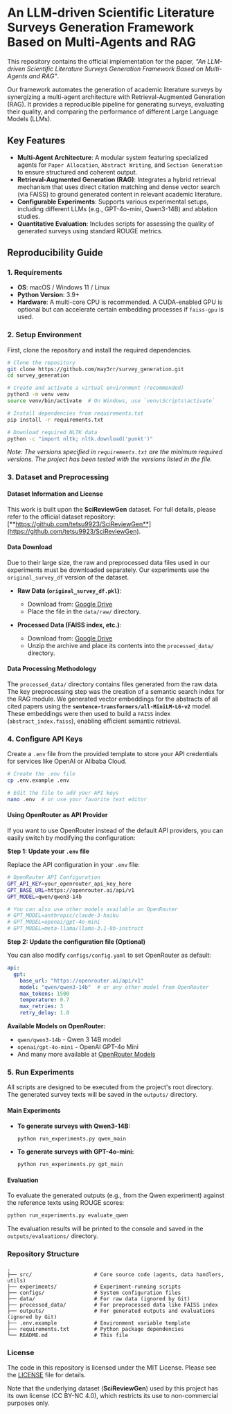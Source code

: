 # An LLM-driven Scientific Literature Surveys Generation Framework Based on Multi-Agents and RAG

This repository contains the official implementation for the paper, *"An LLM-driven Scientific Literature Surveys Generation Framework Based on Multi-Agents and RAG"*.

Our framework automates the generation of academic literature surveys by synergizing a multi-agent architecture with Retrieval-Augmented Generation (RAG). It provides a reproducible pipeline for generating surveys, evaluating their quality, and comparing the performance of different Large Language Models (LLMs).

## Key Features

-   **Multi-Agent Architecture**: A modular system featuring specialized agents for `Paper Allocation`, `Abstract Writing`, and `Section Generation` to ensure structured and coherent output.
-   **Retrieval-Augmented Generation (RAG)**: Integrates a hybrid retrieval mechanism that uses direct citation matching and dense vector search (via FAISS) to ground generated content in relevant academic literature.
-   **Configurable Experiments**: Supports various experimental setups, including different LLMs (e.g., GPT-4o-mini, Qwen3-14B) and ablation studies.
-   **Quantitative Evaluation**: Includes scripts for assessing the quality of generated surveys using standard ROUGE metrics.

## Reproducibility Guide

### 1. Requirements

-   **OS**: macOS / Windows 11 / Linux
-   **Python Version**: 3.9+
-   **Hardware**: A multi-core CPU is recommended. A CUDA-enabled GPU is optional but can accelerate certain embedding processes if `faiss-gpu` is used.

### 2. Setup Environment

First, clone the repository and install the required dependencies.

```bash
# Clone the repository
git clone https://github.com/may3rr/survey_generation.git
cd survey_generation

# Create and activate a virtual environment (recommended)
python3 -m venv venv
source venv/bin/activate  # On Windows, use `venv\Scripts\activate`

# Install dependencies from requirements.txt
pip install -r requirements.txt

# Download required NLTK data
python -c "import nltk; nltk.download('punkt')"
```
*Note: The versions specified in `requirements.txt` are the minimum required versions. The project has been tested with the versions listed in the file.*

### 3. Dataset and Preprocessing

#### Dataset Information and License
This work is built upon the **SciReviewGen** dataset. For full details, please refer to the official dataset repository: [**https://github.com/tetsu9923/SciReviewGen**](https://github.com/tetsu9923/SciReviewGen).


#### Data Download
Due to their large size, the raw and preprocessed data files used in our experiments must be downloaded separately. Our experiments use the `original_survey_df` version of the dataset.

-   **Raw Data (`original_survey_df.pkl`)**:
    -   Download from: [Google Drive](https://drive.google.com/file/d/1J83Ku6Qe63Tu6iDX9ek-G5SLxceDTXIC/view?usp=drive_link)
    -   Place the file in the `data/raw/` directory.

-   **Processed Data (FAISS index, etc.)**:
    -   Download from: [Google Drive](https://drive.google.com/file/d/1zzKO5cS7YAD4tjZ6K7QxhrYfqydpuopX/view?usp=drive_link)
    -   Unzip the archive and place its contents into the `processed_data/` directory.

#### Data Processing Methodology
The `processed_data/` directory contains files generated from the raw data. The key preprocessing step was the creation of a semantic search index for the RAG module. We generated vector embeddings for the abstracts of all cited papers using the **`sentence-transformers/all-MiniLM-L6-v2`** model. These embeddings were then used to build a `FAISS` index (`abstract_index.faiss`), enabling efficient semantic retrieval.

### 4. Configure API Keys

Create a `.env` file from the provided template to store your API credentials for services like OpenAI or Alibaba Cloud.

```bash
# Create the .env file
cp .env.example .env

# Edit the file to add your API keys
nano .env  # or use your favorite text editor
```

#### Using OpenRouter as API Provider

If you want to use OpenRouter instead of the default API providers, you can easily switch by modifying the configuration:

**Step 1: Update your `.env` file**

Replace the API configuration in your `.env` file:

```bash
# OpenRouter API Configuration
GPT_API_KEY=your_openrouter_api_key_here
GPT_BASE_URL=https://openrouter.ai/api/v1
GPT_MODEL=qwen/qwen3-14b

# You can also use other models available on OpenRouter
# GPT_MODEL=anthropic/claude-3-haiku
# GPT_MODEL=openai/gpt-4o-mini
# GPT_MODEL=meta-llama/llama-3.1-8b-instruct
```

**Step 2: Update the configuration file (Optional)**

You can also modify `configs/config.yaml` to set OpenRouter as default:

```yaml
api:
  gpt:
    base_url: "https://openrouter.ai/api/v1"
    model: "qwen/qwen3-14b"  # or any other model from OpenRouter
    max_tokens: 1500
    temperature: 0.7
    max_retries: 3
    retry_delay: 1.0
```



**Available Models on OpenRouter:**
- `qwen/qwen3-14b` - Qwen 3 14B model
- `openai/gpt-4o-mini` - OpenAI GPT-4o Mini
- And many more available at [OpenRouter Models](https://openrouter.ai/models)

### 5. Run Experiments

All scripts are designed to be executed from the project's root directory. The generated survey texts will be saved in the `outputs/` directory.

#### **Main Experiments**
-   **To generate surveys with Qwen3-14B:**
    ```bash
    python run_experiments.py qwen_main
    ```
-   **To generate surveys with GPT-4o-mini:**
    ```bash
    python run_experiments.py gpt_main
    ```

#### **Evaluation**
To evaluate the generated outputs (e.g., from the Qwen experiment) against the reference texts using ROUGE scores:
```bash
python run_experiments.py evaluate_qwen
```
The evaluation results will be printed to the console and saved in the `outputs/evaluations/` directory.

### Repository Structure

```
.
├── src/                    # Core source code (agents, data handlers, utils)
├── experiments/            # Experiment-running scripts
├── configs/                # System configuration files
├── data/                   # For raw data (ignored by Git)
├── processed_data/         # For preprocessed data like FAISS index
├── outputs/                # For generated outputs and evaluations (ignored by Git)
├── .env.example            # Environment variable template
├── requirements.txt        # Python package dependencies
└── README.md               # This file
```



### License

The code in this repository is licensed under the MIT License. Please see the [LICENSE](LICENSE) file for details.

Note that the underlying dataset (**SciReviewGen**) used by this project has its own license (CC BY-NC 4.0), which restricts its use to non-commercial purposes only.